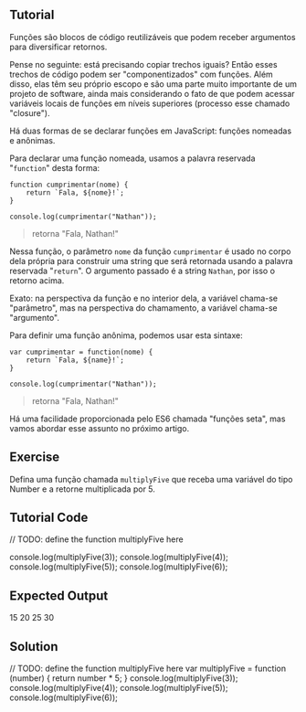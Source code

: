 Tutorial
--------

Funções são blocos de código reutilizáveis que podem receber argumentos para diversificar retornos.

Pense no seguinte: está precisando copiar trechos iguais? Então esses trechos de código podem ser "componentizados" com funções. Além disso, elas têm seu próprio escopo e são uma parte muito importante de um projeto de software, ainda mais considerando o fato de que podem acessar variáveis locais de funções em níveis superiores (processo esse chamado "closure"). 

Há duas formas de se declarar funções em JavaScript: funções nomeadas e anônimas.

Para declarar uma função nomeada, usamos a palavra reservada "`function`" desta forma:

    function cumprimentar(nome) {
        return `Fala, ${nome}!`;
    }

    console.log(cumprimentar("Nathan"));
>retorna "Fala, Nathan!"

Nessa função, o parâmetro `nome` da função `cumprimentar` é usado no corpo dela própria para construir uma string que será retornada usando a palavra reservada "`return`". O argumento passado é a string `Nathan`, por isso o retorno acima.

Exato: na perspectiva da função e no interior dela, a variável chama-se "parâmetro", mas na perspectiva do chamamento, a variável chama-se "argumento".

Para definir uma função anônima, podemos usar esta sintaxe:

    var cumprimentar = function(nome) {
        return `Fala, ${name}!`;
    }

    console.log(cumprimentar("Nathan"));
>retorna "Fala, Nathan!"

Há uma facilidade proporcionada pelo ES6 chamada "funções seta", mas vamos abordar esse assunto no próximo artigo.

Exercise
--------

Defina uma função chamada `multiplyFive` que receba uma variável do tipo Number e a retorne multiplicada por 5.

Tutorial Code
-------------

// TODO: define the function multiplyFive here

console.log(multiplyFive(3));
console.log(multiplyFive(4));
console.log(multiplyFive(5));
console.log(multiplyFive(6));

Expected Output
---------------

15
20
25
30

Solution
--------

// TODO: define the function multiplyFive here
var multiplyFive = function (number) {
    return number * 5;
}
console.log(multiplyFive(3));
console.log(multiplyFive(4));
console.log(multiplyFive(5));
console.log(multiplyFive(6));
